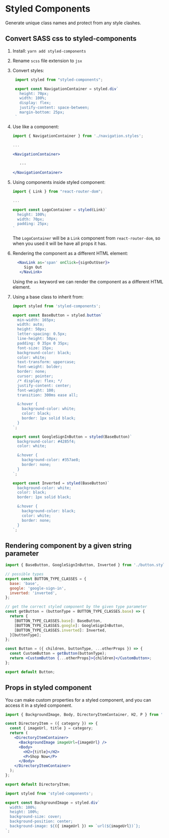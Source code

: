 # Styled Components

Generate unique class names and protect from any style clashes.

## Convert SASS css to styled-components

1. Install: ```yarn add styled-components```
2. Rename ```scss``` file extension to ```jsx```
3. Convert styles:
   ```js
    import styled from "styled-components";

    export const NavigationContainer = styled.div`
      height: 70px;
      width: 100%;
      display: flex;
      justify-content: space-between;
      margin-bottom: 25px;
    `
   ```
4. Use like a component:
   ```jsx
   import { NavigationContainer } from './navigation.styles';
   
   ...
   
   <NavigationContainer>
   
      ...
      
   </NavigationContainer>
   ```
   
5. Using components inside styled component:
   ```js
   import { Link } from "react-router-dom";

   ...

   export const LogoContainer = styled(Link)`
     height: 100%;
     width: 70px;
     padding: 25px;
   `
   ```
   The ```LogoContainer``` will be a ```Link``` component from ```react-router-dom```, so when you used it will be have all props it has.

6. Rendering the component as a different HTML element:
   ```jsx
     <NavLink as='span' onClick={signOutUser}>
        Sign Out
      </NavLink>
   ```
   Using the ```as``` keyword we can render the component as a different HTML element.
   
7. Using a base class to inherit from:
   ```jsx
   import styled from 'styled-components';

   export const BaseButton = styled.button`
     min-width: 165px;
     width: auto;
     height: 50px;
     letter-spacing: 0.5px;
     line-height: 50px;
     padding: 0 35px 0 35px;
     font-size: 15px;
     background-color: black;
     color: white;
     text-transform: uppercase;
     font-weight: bolder;
     border: none;
     cursor: pointer;
     /* display: flex; */
     justify-content: center;
     font-weight: 100;
     transition: 300ms ease all;

     &:hover {
       background-color: white;
       color: black;
       border: 1px solid black;
     }
   `;

   export const GoogleSignInButton = styled(BaseButton)`
     background-color: #4285f4;
     color: white;

     &:hover {
       background-color: #357ae8;
       border: none;
     }
   `;

   export const Inverted = styled(BaseButton)`
     background-color: white;
     color: black;
     border: 1px solid black;

     &:hover {
       background-color: black;
       color: white;
       border: none;
     }
   `;

   ```
   
## Rendering component by a given string parameter
```jsx
import { BaseButton, GoogleSignInButton, Inverted } from './button.styles.jsx';

// possible types
export const BUTTON_TYPE_CLASSES = {
  base: 'base',
  google: 'google-sign-in',
  inverted: 'inverted',
};

// get the correct styled component by the given type parameter
const getButton = (buttonType = BUTTON_TYPE_CLASSES.base) => {
  return {
    [BUTTON_TYPE_CLASSES.base]: BaseButton,
    [BUTTON_TYPE_CLASSES.google]: GoogleSignInButton,
    [BUTTON_TYPE_CLASSES.inverted]: Inverted,
  }[buttonType];
};

const Button = ({ children, buttonType, ...otherProps }) => {
  const CustomButton = getButton(buttonType);
  return <CustomButton {...otherProps}>{children}</CustomButton>;
};

export default Button;
```

## Props in styled component
You can make custom properties for a styled component, and you can access it in a styled component.
```jsx
import { BackgroundImage, Body, DirectoryItemContainer, H2, P } from './directory-item.styles.jsx';

const DirectoryItem = ({ category }) => {
  const { imageUrl, title } = category;
  return (
    <DirectoryItemContainer>
      <BackgroundImage imageUrl={imageUrl} />
      <Body>
        <H2>{title}</H2>
        <P>Shop Now</P>
      </Body>
    </DirectoryItemContainer>
  );
};

export default DirectoryItem;

```

```jsx
import styled from 'styled-components';

export const BackgroundImage = styled.div`
  width: 100%;
  height: 100%;
  background-size: cover;
  background-position: center;
  background-image: ${({ imageUrl }) => `url(${imageUrl})`};
`;
```
